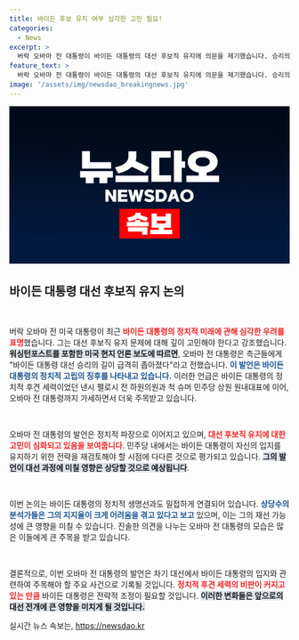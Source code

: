 ```yaml
---
title: 바이든 후보 유지 여부 심각한 고민 필요!
categories:
  - News
excerpt: >
  버락 오바마 전 대통령이 바이든 대통령의 대선 후보직 유지에 의문을 제기했습니다. 승리의 길이 급격히 좁아졌다는 발언이 정치권에 파장을 일으키며 후보 사퇴론에 불을 지폈습니다. 클릭해서 더 알아보세요!
feature_text: >
  버락 오바마 전 대통령이 바이든 대통령의 대선 후보직 유지에 의문을 제기했습니다. 승리의 길이 급격히 좁아졌다는 발언이 정치권에 파장을 일으키며 후보 사퇴론에 불을 지폈습니다. 클릭해서 더 알아보세요!
image: '/assets/img/newsdao_breakingnews.jpg'
---
```


<p><img src="/assets/img/newsdao_breakingnews.jpg" alt="ranknews 속보" /></p>

<h2 data-ke-size="size26">바이든 대통령 대선 후보직 유지 논의</h2>

<p data-ke-size="size16">&nbsp;</p>

<p>버락 오바마 전 미국 대통령이 최근 <b><span style="color: #ee2323;">바이든 대통령의 정치적 미래에 관해 심각한 우려를 표명</span></b>했습니다. 그는 대선 후보직 유지 문제에 대해 깊이 고민해야 한다고 강조했습니다. <b><span style="background-color: #21538527;">워싱턴포스트를 포함한 미국 현지 언론 보도에 따르면</span></b>, 오바마 전 대통령은 측근들에게 "바이든 대통령 대선 승리의 길이 급격히 좁아졌다"라고 전했습니다. <b><span style="color: #1a5490;">이 발언은 바이든 대통령의 정치적 고립의 징후를 나타내고 있습니다.</span></b> 이러한 언급은 바이든 대통령의 정치적 후견 세력이었던 낸시 펠로시 전 하원의원과 척 슈머 민주당 상원 원내대표에 이어, 오바마 전 대통령까지 가세하면서 더욱 주목받고 있습니다.</p>

<p data-ke-size="size16">&nbsp;</p>

<p>오바마 전 대통령의 발언은 정치적 파장으로 이어지고 있으며, <b><span style="color: #ee2323;">대선 후보직 유지에 대한 고민이 심화되고 있음을 보여줍니다</span></b>. 민주당 내에서는 바이든 대통령이 자신의 입지를 유지하기 위한 전략을 재검토해야 할 시점에 다다른 것으로 평가되고 있습니다. <b><span style="background-color: #21538527;">그의 발언이 대선 과정에 미칠 영향은 상당할 것으로 예상됩니다</span></b>. </p>

<p data-ke-size="size16">&nbsp;</p>

<p>이번 논의는 바이든 대통령의 정치적 생명선과도 밀접하게 연결되어 있습니다. <b><span style="color: #1a5490;">상당수의 분석가들은 그의 지지율이 크게 어려움을 겪고 있다고 보고</span></b> 있으며, 이는 그의 재선 가능성에 큰 영향을 미칠 수 있습니다. 진솔한 의견을 나누는 오바마 전 대통령의 모습은 많은 이들에게 큰 주목을 받고 있습니다.</p>

<p data-ke-size="size16">&nbsp;</p>

<p>결론적으로, 이번 오바마 전 대통령의 발언은 차기 대선에서 바이든 대통령의 입지와 관련하여 주목해야 할 주요 사건으로 기록될 것입니다. <b><span style="color: #ee2323;">정치적 후견 세력의 비판이 커지고 있는 만큼</span></b> 바이든 대통령은 전략적 조정이 필요할 것입니다. 
<b><span style="background-color: #21538527;">이러한 변화들은 앞으로의 대선 전개에 큰 영향을 미치게 될 것입니다.</span></b></p>
실시간 뉴스 속보는, <a href="https://newsdao.kr" rel="dofollow">https://newsdao.kr</a>


